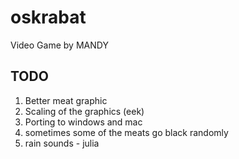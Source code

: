 # oskrabat

Video Game by MANDY

## TODO

1. Better meat graphic
2. Scaling of the graphics (eek)
3. Porting to windows and mac
4. sometimes some of the meats go black randomly
5. rain sounds - julia